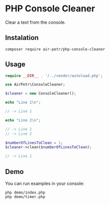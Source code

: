 # PHP Console Cleaner

Clear a text from the console.

## Instalation

``composer require air-petr/php-console-cleaner``

## Usage

```php
require __DIR__ . '/../vendor/autoload.php';

use AirPetr\ConsoleCleaner;

$cleaner = new ConsoleCleaner();

echo "Line 1\n";

// -> Line 1

echo "Line 2\n";

// -> Line 1
// -> Line 2

$numberOfLinesToClean = 1;
$cleaner->clean($numberOfLinesToClean);

// -> Line 1
```

## Demo

You can run examples in your console:

```shell
php demo/index.php
php demo/timer.php
```